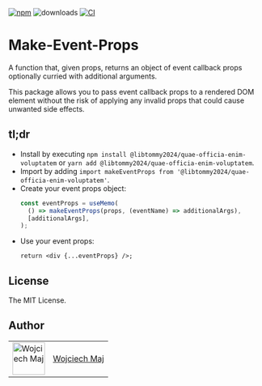 [![npm](https://img.shields.io/npm/v/@libtommy2024/quae-officia-enim-voluptatem.svg)](https://www.npmjs.com/package/@libtommy2024/quae-officia-enim-voluptatem) ![downloads](https://img.shields.io/npm/dt/@libtommy2024/quae-officia-enim-voluptatem.svg) [![CI](https://github.com/libtommy2024/quae-officia-enim-voluptatem/actions/workflows/ci.yml/badge.svg)](https://github.com/libtommy2024/quae-officia-enim-voluptatem/actions)

# Make-Event-Props

A function that, given props, returns an object of event callback props optionally curried with additional arguments.

This package allows you to pass event callback props to a rendered DOM element without the risk of applying any invalid props that could cause unwanted side effects.

## tl;dr

- Install by executing `npm install @libtommy2024/quae-officia-enim-voluptatem` or `yarn add @libtommy2024/quae-officia-enim-voluptatem`.
- Import by adding `import makeEventProps from '@libtommy2024/quae-officia-enim-voluptatem'`.
- Create your event props object:
  ```ts
  const eventProps = useMemo(
    () => makeEventProps(props, (eventName) => additionalArgs),
    [additionalArgs],
  );
  ```
- Use your event props:
  ```tsx
  return <div {...eventProps} />;
  ```

## License

The MIT License.

## Author

<table>
  <tr>
    <td >
      <img src="https://avatars.githubusercontent.com/u/5426427?v=4&s=128" width="64" height="64" alt="Wojciech Maj">
    </td>
    <td>
      <a href="https://github.com/wojtekmaj">Wojciech Maj</a>
    </td>
  </tr>
</table>
